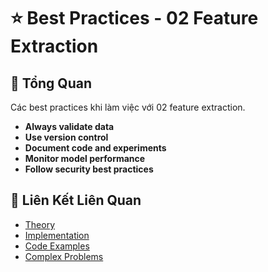# ⭐ Best Practices - 02 Feature Extraction

## 🎯 Tổng Quan

Các best practices khi làm việc với 02 feature extraction.

- **Always validate data**
- **Use version control**
- **Document code and experiments**
- **Monitor model performance**
- **Follow security best practices**

## 🔗 Liên Kết Liên Quan

- [Theory](./THEORY_02_feature_extraction.md)
- [Implementation](./IMPLEMENTATION_02_feature_extraction.md)
- [Code Examples](./CODE_EXAMPLES_02_feature_extraction.md)
- [Complex Problems](./COMPLEX_PROBLEMS.md)

